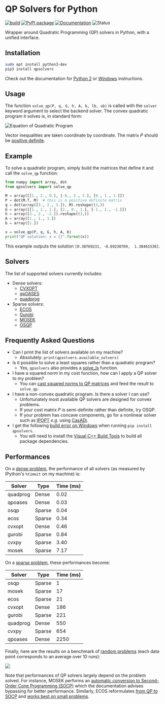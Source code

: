# QP Solvers for Python

[![build](https://github.com/stephane-caron/qpsolvers/workflows/CI/badge.svg)](https://github.com/stephane-caron/qpsolvers/actions)
[![PyPI package](https://img.shields.io/pypi/v/qpsolvers)](https://pypi.org/project/qpsolvers/)
[![Documentation](https://img.shields.io/badge/documentation-online-brightgreen?logo=read-the-docs&style=flat)](https://scaron.info/doc/qpsolvers/)
![Status](https://img.shields.io/pypi/status/qpsolvers)

Wrapper around Quadratic Programming (QP) solvers in Python, with a unified interface.

## Installation

```sh
sudo apt install python3-dev
pip3 install qpsolvers
```
Check out the documentation for [Python 2](https://scaron.info/doc/qpsolvers/installation.html#linux) or [Windows](https://scaron.info/doc/qpsolvers/installation.html#windows) instructions.

## Usage

The function ``solve_qp(P, q, G, h, A, b, lb, ub)`` is called with the ``solver`` keyword argument to select the backend solver. The convex quadratic program it solves is, in standard form:

![Equation of Quadratic Program](doc/src/images/qp.gif)

Vector inequalities are taken coordinate by coordinate. The matrix *P* should be [positive definite](https://en.wikipedia.org/wiki/Definite_symmetric_matrix).

## Example

To solve a quadratic program, simply build the matrices that define it and call the ``solve_qp`` function:

```python
from numpy import array, dot
from qpsolvers import solve_qp

M = array([[1., 2., 0.], [-8., 3., 2.], [0., 1., 1.]])
P = dot(M.T, M)  # this is a positive definite matrix
q = dot(array([3., 2., 3.]), M).reshape((3,))
G = array([[1., 2., 1.], [2., 0., 1.], [-1., 2., -1.]])
h = array([3., 2., -2.]).reshape((3,))
A = array([1., 1., 1.])
b = array([1.])

x = solve_qp(P, q, G, h, A, b)
print("QP solution: x = {}".format(x))
```

This example outputs the solution ``[0.30769231, -0.69230769,  1.38461538]``.

## Solvers

The list of supported solvers currently includes:

- Dense solvers:
    - [CVXOPT](http://cvxopt.org/)
    - [qpOASES](https://github.com/coin-or/qpOASES)
    - [quadprog](https://pypi.python.org/pypi/quadprog/)
- Sparse solvers:
    - [ECOS](https://web.stanford.edu/~boyd/papers/ecos.html)
    - [Gurobi](https://www.gurobi.com/)
    - [MOSEK](https://mosek.com/)
    - [OSQP](https://github.com/oxfordcontrol/osqp)

## Frequently Asked Questions

- Can I print the list of solvers available on my machine?
  - Absolutely: ``print(qpsolvers.available_solvers)``
- Is it possible to solve a least squares rather than a quadratic program?
  - Yes, `qpsolvers` also provides a [solve\_ls](https://scaron.info/doc/qpsolvers/getting-started.html#qpsolvers.solve_ls) function.
- I have a squared norm in my cost function, how can I apply a QP solver to my problem?
  - You can [cast squared norms to QP matrices](https://scaron.info/teaching/conversion-from-least-squares-to-quadratic-programming.html) and feed the result to `solve_qp`.
- I have a non-convex quadratic program. Is there a solver I can use?
  - Unfortunately most available QP solvers are designed for convex problems.
  - If your cost matrix *P* is semi-definite rather than definite, try OSQP.
  - If your problem has concave components, go for a nonlinear solver such as [IPOPT](https://pypi.org/project/ipopt/) *e.g.* using [CasADi](https://web.casadi.org/).
- I get the following [build error on Windows](https://github.com/stephane-caron/qpsolvers/issues/28) when running `pip install qpsolvers`.
  - You will need to install the [Visual C++ Build Tools](https://visualstudio.microsoft.com/visual-cpp-build-tools/) to build all package dependencies.

## Performances

On a [dense problem](examples/dense_problem.py), the performance of all solvers (as measured by IPython's ``%timeit`` on my machine) is:

| Solver   | Type   | Time (ms) |
| -------- | ------ | --------- |
| quadprog | Dense  | 0.02      |
| qpoases  | Dense  | 0.03      |
| osqp     | Sparse | 0.04      |
| ecos     | Sparse | 0.34      |
| cvxopt   | Dense  | 0.46      |
| gurobi   | Sparse | 0.84      |
| cvxpy    | Sparse | 3.40      |
| mosek    | Sparse | 7.17      |

On a [sparse problem](examples/sparse_problem.py), these performances become:

| Solver   | Type   | Time (ms) |
| -------- | ------ | --------- |
| osqp     | Sparse |    1      |
| mosek    | Sparse |   17      |
| ecos     | Sparse |   21      |
| cvxopt   | Dense  |  186      |
| gurobi   | Sparse |  221      |
| quadprog | Dense  |  550      |
| cvxpy    | Sparse |  654      |
| qpoases  | Dense  | 2250      |

Finally, here are the results on a benchmark of [random problems](examples/random_problems.py) (each data point corresponds to an average over 10 runs):

<img src="https://scaron.info/images/qp-benchmark.png">

Note that performances of QP solvers largely depend on the problem solved. For instance, MOSEK performs an [automatic conversion to Second-Order Cone Programming (SOCP)](https://docs.mosek.com/8.1/pythonapi/prob-def-quadratic.html) which the documentation advises bypassing for better performance. Similarly, ECOS reformulates [from QP to SOCP](qpsolvers/ecos_.py) and [works best on small problems](https://web.stanford.edu/%7Eboyd/papers/ecos.html).
